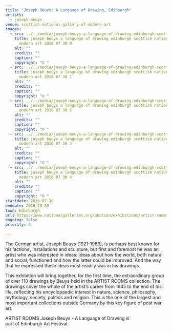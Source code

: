 ```yaml
---
title: "Joseph Beuys: A Language of Drawing, Edinburgh"
artists:
  - joseph-beuys
venue: scottish-national-gallery-of-modern-art
images:
  - src: ../../media/joseph-beuys-a-language-of-drawing-edinburgh-scottish-national-gallery-of-modern-art-2016-07-30-0.webp
    title: joseph beuys a language of drawing edinburgh scottish national gallery of
      modern art 2016 07 30 0
    alt: ""
    credits: ""
    caption: ""
    copyright: "© "
  - src: ../../media/joseph-beuys-a-language-of-drawing-edinburgh-scottish-national-gallery-of-modern-art-2016-07-30-1.webp
    title: joseph beuys a language of drawing edinburgh scottish national gallery of
      modern art 2016 07 30 1
    alt: ""
    credits: ""
    caption: ""
    copyright: "© "
  - src: ../../media/joseph-beuys-a-language-of-drawing-edinburgh-scottish-national-gallery-of-modern-art-2016-07-30-2.webp
    title: joseph beuys a language of drawing edinburgh scottish national gallery of
      modern art 2016 07 30 2
    alt: ""
    credits: ""
    caption: ""
    copyright: "© "
  - src: ../../media/joseph-beuys-a-language-of-drawing-edinburgh-scottish-national-gallery-of-modern-art-2016-07-30-3.webp
    title: joseph beuys a language of drawing edinburgh scottish national gallery of
      modern art 2016 07 30 3
    alt: ""
    credits: ""
    caption: ""
    copyright: "© "
  - src: ../../media/joseph-beuys-a-language-of-drawing-edinburgh-scottish-national-gallery-of-modern-art-2016-07-30-4.webp
    title: joseph beuys a language of drawing edinburgh scottish national gallery of
      modern art 2016 07 30 4
    alt: ""
    credits: ""
    caption: ""
    copyright: "© "
startdate: 2016-07-30
enddate: 2016-10-30
town: Edinburgh
url: https://www.nationalgalleries.org/whatson/exhibitions/artist-rooms-joseph-beuys-a-language-of-drawing
ongoing: false
priority: 0

---
```




The German artist, Joseph Beuys (1921-1986), is perhaps best known for his ‘actions’, installations and sculpture, but first and foremost he was an artist who was interested in ideas: ideas about how the world, both natural and social, functioned and how the latter could be improved. And the way that he expressed these ideas most readily was in his drawings.

This exhibition will bring together, for the first time, the extraordinary group of over 110 drawings by Beuys held in the ARTIST ROOMS collection. The drawings cover the whole of the artist’s career from 1945 to the end of his life, reflecting his encyclopaedic interest in nature, science, philosophy, mythology, society, politics and religion. This is the one of the largest and most important collections outside Germany by this key figure of post war art.

ARTIST ROOMS Joseph Beuys - A Language of Drawing is part of Edinburgh Art Festival.